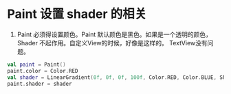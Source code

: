 # Paint 设置 shader 的相关




1. Paint 必须得设置颜色。Paint 默认颜色是黑色。如果是一个透明的颜色，Shader 不起作用。自定义View的时候，好像是这样的。 TextView没有问题。

```kotlin
val paint = Paint()
paint.color = Color.RED
val shader = LinearGradient(0f, 0f, 0f, 100f, Color.RED, Color.BLUE, Shader.TileMode.CLAMP)
paint.shader = shader
```